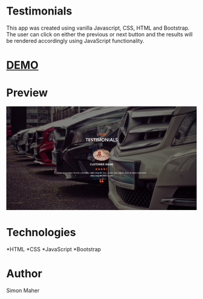 # Testimonials

This app was created using vanilla Javascript, CSS, HTML and Bootstrap. The user can click on either the previous or next button and the results will be rendered accordingly using JavaScript functionality.

# [DEMO](https://my-testimonials.netlify.com/)
# Preview

![Testimonials -Preview](./testimonials.PNG)

# Technologies
*HTML
*CSS
*JavaScript
*Bootstrap


# Author

Simon Maher